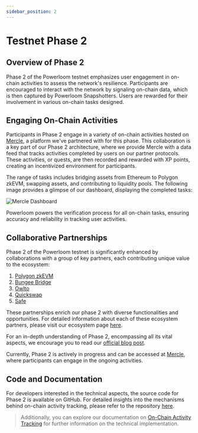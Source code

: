 ```yaml
---
sidebar_position: 2
---
```



# Testnet Phase 2

## Overview of Phase 2
Phase 2 of the Powerloom testnet emphasizes user engagement in on-chain activities to assess the network's resilience. Participants are encouraged to interact with the network by signaling on-chain data, which is then captured by Powerloom Snapshotters. Users are rewarded for their involvement in various on-chain tasks designed.

## Engaging On-Chain Activities
Participants in Phase 2 engage in a variety of on-chain activities hosted on [Mercle](https://mercle.xyz), a platform we've partnered with for this phase. This collaboration is a key part of our Phase 2 architecture, where we provide Mercle with a data feed that tracks activities completed by users on our partner protocols. These activities, or quests, are then recorded and rewarded with XP points, creating an incentivized environment for participants.

The range of tasks includes bridging assets from Ethereum to Polygon zkEVM, swapping assets, and contributing to liquidity pools. The following image provides a glimpse of our dashboard, displaying the completed tasks:

![Mercle Dashboard](/images/mercle-dashboard.png)

Powerloom powers the verification process for all on-chain tasks, ensuring accuracy and reliability in tracking user activities.

## Collaborative Partnerships
Phase 2 of the Powerloom testnet is significantly enhanced by collaborations with a group of key partners, each contributing unique value to the ecosystem:

1. [Polygon zkEVM](https://blog.powerloom.io/powerloom-expands-its-incentivized-testnet-partners-with-polygon/)
2. [Bungee Bridge](https://blog.powerloom.io/bungee-provides-platform-for-powerlooms-first-web3-quest/)
3. [Owlto](https://blog.powerloom.io/owlto-finance-revolutionizing-cross-rollup-transactions-from-eth-to-polygon-zkevm/)
4. [Quickswap](https://blog.powerloom.io/enhance-your-defi-experience-with-quickswap/)
5. [Safe](https://blog.powerloom.io/navigating-web3-start-with-safe-wallet-setup-on-powerlooms-testnet/)

These partnerships enrich our phase 2 with diverse functionalities and opportunities. For detailed information about each of these ecosystem partners, please visit our ecosystem page [here](https://powerloom.io/ecosystem).

For an in-depth understanding of Phase 2, encompassing all its vital aspects, we encourage you to read our [official blog post](https://blog.powerloom.io/dive-into-powerlooms-incentivized-testnet-quests-engage-experience-and-earn/). 

Currently, Phase 2 is actively in progress and can be accessed at [Mercle](https://app.mercle.xyz/powerloom-phase2/events), where participants can engage in the ongoing activities.

## Code and Documentation

For developers interested in the technical aspects, the source code for Phase 2 is available on GitHub. For detailed insights into the mechanisms behind on-chain activity tracking, please refer to the repository [here](https://github.com/PowerLoom/pooler/tree/zkevm_quests).

> Additionally, you can explore our documentation on [On-Chain Activity Tracking](../build-with-powerloom/use-cases/existing-implementations/activity-tracking/) for further information on the technical implementation.